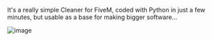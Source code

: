 It's a really simple Cleaner for FiveM, coded with Python in just a few minutes, but usable as a base for making bigger software...




![image](https://github.com/user-attachments/assets/656567d0-de19-470d-a484-8376c16380f0)

